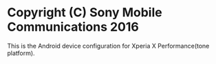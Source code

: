 Copyright (C) Sony Mobile Communications 2016
=============================================

This is the Android device configuration for Xperia X Performance(tone platform).
